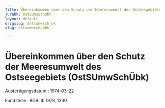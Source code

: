 ```yaml
---
Title: Übereinkommen über den Schutz der Meeresumwelt des Ostseegebiets
jurabk: OstSUmwSchÜbk
layout: default
origslug: ostsumwsch_bk
slug: ostsumwschuebk

---
```


# Übereinkommen über den Schutz der Meeresumwelt des Ostseegebiets (OstSUmwSchÜbk)

Ausfertigungsdatum
:   1974-03-22

Fundstelle
:   BGBl II: 1979, 1230

